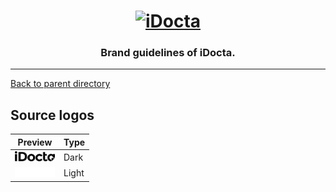 <h1 align="center">
    <a href="https://www.idocta.be"><img src="https://raw.githubusercontent.com/idocta/brand-guide/master/logo/standard/light.svg" width="175px" alt="iDocta"></a>
</h1>
 
<h3 align="center">Brand guidelines of iDocta.</h3>

---

[Back to parent directory](https://github.com/iDocta/brand-guide)

## Source logos

| Preview                                                                                                | Type  |
| ------------------------------------------------------------------------------------------------------ | ----- |
| <img src='https://github.com/iDocta/brand-guide/blob/master/logo/source/dark.svg' width='64' alt=''/>  | Dark  |
| <img src='https://github.com/iDocta/brand-guide/blob/master/logo/source/light.svg' width='64' alt=''/> | Light |